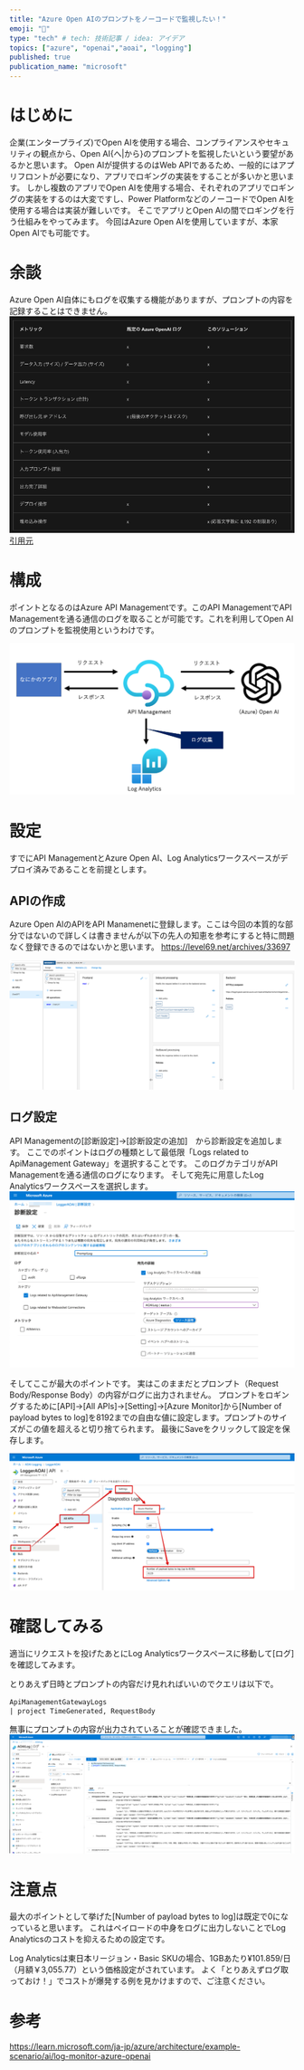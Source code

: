 ```yaml
---
title: "Azure Open AIのプロンプトをノーコードで監視したい！"
emoji: "👀"
type: "tech" # tech: 技術記事 / idea: アイデア
topics: ["azure", "openai","aoai", "logging"]
published: true
publication_name: "microsoft"
---
```


# はじめに
企業(エンタープライズ)でOpen AIを使用する場合、コンプライアンスやセキュリティの観点から、Open AI{へ|から}のプロンプトを監視したいという要望があるかと思います。
Open AIが提供するのはWeb APIであるため、一般的にはアプリフロントが必要になり、アプリでロギングの実装をすることが多いかと思います。
しかし複数のアプリでOpen AIを使用する場合、それぞれのアプリでロギングの実装をするのは大変ですし、Power PlatformなどのノーコードでOpen AIを使用する場合は実装が難しいです。
そこでアプリとOpen AIの間でロギングを行う仕組みをやってみます。
今回はAzure Open AIを使用していますが、本家Open AIでも可能です。


# 余談
Azure Open AI自体にもログを収集する機能がありますが、プロンプトの内容を記録することはできません。
![](/images/azure-openai-nocode-logging/compare.png)
[引用元](https://learn.microsoft.com/ja-jp/azure/architecture/example-scenario/ai/log-monitor-azure-openai#alternatives)

# 構成
ポイントとなるのはAzure API Managementです。このAPI ManagementでAPI Managementを通る通信のログを取ることが可能です。これを利用してOpen AIのプロンプトを監視使用というわけです。

![](/images/azure-openai-nocode-logging/architecture.png)


# 設定
すでにAPI ManagementとAzure Open AI、Log Analyticsワークスペースがデプロイ済みであることを前提とします。

## APIの作成
Azure Open AIのAPIをAPI Manamenetに登録します。ここは今回の本質的な部分ではないので詳しくは書きませんが以下の先人の知恵を参考にすると特に問題なく登録できるのではないかと思います。
https://level69.net/archives/33697

![](/images/azure-openai-nocode-logging/1.png)

## ログ設定
API Managementの[診断設定]→[診断設定の追加]　から診断設定を追加します。
ここでのポイントはログの種類として最低限「Logs related to ApiManagement Gateway」を選択することです。
このログカテゴリがAPI Managementを通る通信のログになります。
そして宛先に用意したLog Analyticsワークスペースを選択します。
![](/images/azure-openai-nocode-logging/2.png)

そしてここが最大のポイントです。
実はこのままだとプロンプト（Request Body/Response Body）の内容がログに出力されません。
プロンプトをロギングするために[API]→[All APIs]→[Setting]→[Azure Monitor]から[Number of payload bytes to log]を8192までの自由な値に設定します。プロンプトのサイズがこの値を超えると切り捨てられます。
最後にSaveをクリックして設定を保存します。

![](/images/azure-openai-nocode-logging/3.png)


# 確認してみる
適当にリクエストを投げたあとにLog Analyticsワークスペースに移動して[ログ]を確認してみます。

とりあえず日時とプロンプトの内容だけ見れればいいのでクエリは以下で。
```
ApiManagementGatewayLogs
| project TimeGenerated, RequestBody
```
無事にプロンプトの内容が出力されていることが確認できました。
![](/images/azure-openai-nocode-logging/4.png)

# 注意点
最大のポイントとして挙げた[Number of payload bytes to log]は既定で0になっていると思います。
これはペイロードの中身をログに出力しないことでLog Analyticsのコストを抑えるための設定です。

Log Analyticsは東日本リージョン・Basic SKUの場合、1GBあたり¥101.859/日（月額￥3,055.77）という価格設定がされています。
よく「とりあえずログ取っておけ！」でコストが爆発する例を見かけますので、ご注意ください。

# 参考
https://learn.microsoft.com/ja-jp/azure/architecture/example-scenario/ai/log-monitor-azure-openai